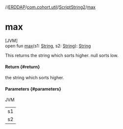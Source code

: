 //[ERDDAP](../../../index.md)/[com.cohort.util](../index.md)/[ScriptString2](index.md)/[max](max.md)

# max

[JVM]\
open fun [max](max.md)(s1: [String](https://docs.oracle.com/en/java/javase/21/docs/api/java.base/java/lang/String.html), s2: [String](https://docs.oracle.com/en/java/javase/21/docs/api/java.base/java/lang/String.html)): [String](https://docs.oracle.com/en/java/javase/21/docs/api/java.base/java/lang/String.html)

This returns the string which sorts higher. null sorts low.

#### Return {#return}

the string which sorts higher.

#### Parameters {#parameters}

JVM

| |
|---|
| s1 |
| s2 |